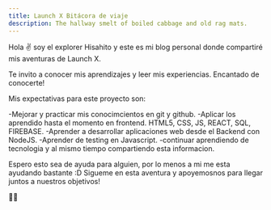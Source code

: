 ```yaml
---
title: Launch X Bitácora de viaje
description: The hallway smelt of boiled cabbage and old rag mats.
---
```


Hola ✌️  soy el explorer Hisahito y este es mi blog personal donde compartiré mis aventuras de Launch X.

Te invito a conocer mis aprendizajes y leer mis experiencias. Encantado de conocerte! 


Mis expectativas para este proyecto son:


  -Mejorar y practicar mis conocimcientos en git y github.
  -Aplicar los aprendido hasta el momento en frontend. HTML5, CSS, JS, REACT, SQL, FIREBASE.
  -Aprender a desarrollar aplicaciones web desde el Backend con NodeJS.
  -Aprender de testing en Javascript.
  -continuar aprendiendo de tecnologia y al mismo tiempo compartiendo esta informacion.
  
  
  
  Espero esto sea de ayuda para alguien, por lo menos a mi me esta ayudando bastante :D
  Sigueme en esta aventura y apoyemosnos para llegar juntos a nuestros objetivos! 

🚀🤖

